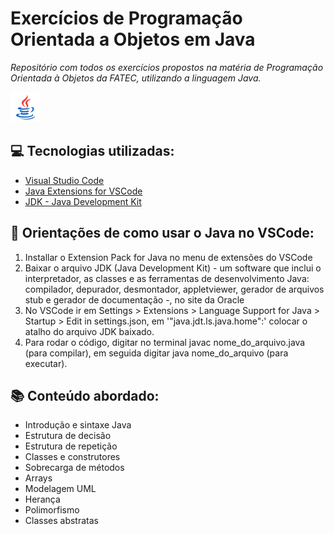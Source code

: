 # Exercícios de Programação Orientada a Objetos em Java

*Repositório com todos os exercícios propostos na matéria de Programação Orientada à Objetos da FATEC, utilizando a linguagem Java.*

![Java icon](/icon/icons8-java-48.png)

## 💻 Tecnologias utilizadas:

* [Visual Studio Code](https://code.visualstudio.com/)
* [Java Extensions for VSCode](https://code.visualstudio.com/docs/java/extensions)
* [JDK - Java Development Kit](https://www.oracle.com/java/technologies/downloads)

## 🧭 Orientações de como usar o Java no VSCode:

1. Installar o Extension Pack for Java no menu de extensões do VSCode
2. Baixar o arquivo JDK (Java Development Kit) - um software que inclui o interpretador, as classes e as ferramentas de desenvolvimento Java: compilador, depurador, desmontador, appletviewer, gerador de arquivos stub e gerador de documentação -, no site da Oracle
3. No VSCode ir em Settings > Extensions > Language Support for Java > Startup > Edit in settings.json, em '"java.jdt.ls.java.home":' colocar o atalho do arquivo JDK baixado.
4. Para rodar o código, digitar no terminal javac nome_do_arquivo.java (para compilar), em seguida digitar java nome_do_arquivo (para executar).

## 📚 Conteúdo abordado:

* Introdução e sintaxe Java
* Estrutura de decisão
* Estrutura de repetição
* Classes e construtores
* Sobrecarga de métodos
* Arrays
* Modelagem UML
* Herança
* Polimorfismo
* Classes abstratas